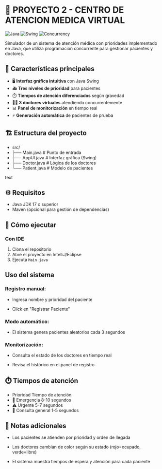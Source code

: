 # 🏥 PROYECTO 2 - CENTRO DE ATENCION MEDICA VIRTUAL

![Java](https://img.shields.io/badge/Java-17%2B-blue)
![Swing](https://img.shields.io/badge/GUI-Java_Swing-green)
![Concurrency](https://img.shields.io/badge/Concurrency-PriorityBlockingQueue-orange)

Simulador de un sistema de atención médica con prioridades implementado en Java, que utiliza programación concurrente para gestionar pacientes y doctores.

## 📌 Características principales

- 🖥️ **Interfaz gráfica intuitiva** con Java Swing
- 🚑 **Tres niveles de prioridad** para pacientes
- ⏱️ **Tiempos de atención diferenciados** según gravedad
- 👨‍⚕️ **3 doctores virtuales** atendiendo concurrentemente
- 📊 **Panel de monitorización** en tiempo real
- ⚡ **Generación automática** de pacientes de prueba

## 🏗️ Estructura del proyecto
- src/
- ├── Main.java # Punto de entrada
- ├── AppUI.java # Interfaz gráfica (Swing)
- ├── Doctor.java # Lógica de los doctores
- └── Patient.java # Modelo de pacientes

text

## ⚙️ Requisitos

- Java JDK 17 o superior
- Maven (opcional para gestión de dependencias)

## 🚀 Cómo ejecutar

### Con IDE
1. Clona el repositorio
2. Abre el proyecto en IntelliJ/Eclipse
3. Ejecuta `Main.java`

## Uso del sistema
### Registro manual:

- Ingresa nombre y prioridad del paciente

- Click en "Registrar Paciente"

 ### Modo automático:

- El sistema genera pacientes aleatorios cada 3 segundos

### Monitorización:

- Consulta el estado de los doctores en tiempo real

- Revisa el histórico en el panel de registro

## ⏱️ Tiempos de atención
- Prioridad	Tiempo de atención
- 🚨 Emergencia	8-10 segundos
- ⚠️ Urgente	5-7 segundos
- 🏥 Consulta general	1-5 segundos

## 📝 Notas adicionales
- Los pacientes se atienden por prioridad y orden de llegada

- Los doctores cambian de color según su estado (rojo=ocupado, verde=libre)

- El sistema muestra tiempos de espera y atención para cada paciente
